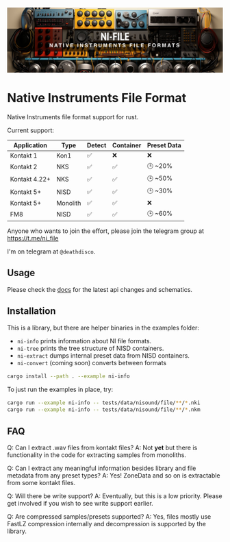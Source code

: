<p align="center">
  <img src="assets/banner.jpg" />
</p>

# Native Instruments File Format

Native Instruments file format support for rust.

Current support:

| Application   | Type     | Detect | Container | Preset Data |
| ------------- | -------- | ------ | --------- | ----------- |
| Kontakt 1     | Kon1     | ✅     | ❌        | ❌          |
| Kontakt 2     | NKS      | ✅     | ✅        | 🕒 ~20%     |
| Kontakt 4.22+ | NKS      | ✅     | ✅        | 🕒 ~50%     |
| Kontakt 5+    | NISD     | ✅     | ✅        | 🕒 ~30%     |
| Kontakt 5+    | Monolith | ✅     | ✅        | ❌          |
| FM8           | NISD     | ✅     | ✅        | 🕒 ~60%     |

Anyone who wants to join the effort, please join the telegram group at https://t.me/ni_file

I'm on telegram at `@deathdisco`.

## Usage

Please check the [docs](/doc/README.md) for the latest api changes and schematics.

## Installation

This is a library, but there are helper binaries in the examples folder:

- `ni-info` prints information about NI file formats.
- `ni-tree` prints the tree structure of NISD containers.
- `ni-extract` dumps internal preset data from NISD containers.
- `ni-convert` (coming soon) converts between formats

```bash
cargo install --path . --example ni-info
```

To just run the examples in place, try:

```bash
cargo run --example ni-info -- tests/data/nisound/file/**/*.nki
cargo run --example ni-info -- tests/data/nisound/file/**/*.nkm
```

## FAQ

Q: Can I extract .wav files from kontakt files?
A: Not **yet** but there is functionality in the code for extracting samples from monoliths.

Q: Can I extract any meaningful information besides library and file metadata from any preset types?
A: Yes! ZoneData and so on is extractable from some kontakt files.

Q: Will there be write support?
A: Eventually, but this is a low priority. Please get involved if you wish to see write support earlier.

Q: Are compressed samples/presets supported?
A: Yes, files mostly use FastLZ compression internally and decompression is supported by the library.
